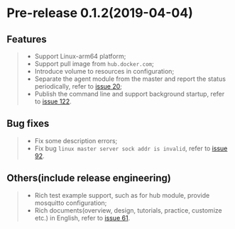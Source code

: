 # Pre-release 0.1.2(2019-04-04)

## Features

> + Support Linux-arm64 platform;
> + Support pull image from `hub.docker.com`;
> + Introduce volume to resources in configuration;
> + Separate the agent module from the master and report the status periodically, refer to [issue 20](https://github.com/baidu/openedge/issues/20);
> + Publish the command line and support background startup, refer to [issue 122](https://github.com/baidu/openedge/issues/122).

## Bug fixes

> + Fix some description errors;
> + Fix bug `linux master server sock addr is invalid`, refer to [issue 92](https://github.com/baidu/openedge/issues/92).

## Others(include release engineering)

> + Rich test example support, such as for hub module, provide mosquitto configuration;
> + Rich documents(overview, design, tutorials, practice, customize etc.) in English, refer to [issue 61](https://github.com/baidu/openedge/issues/61).